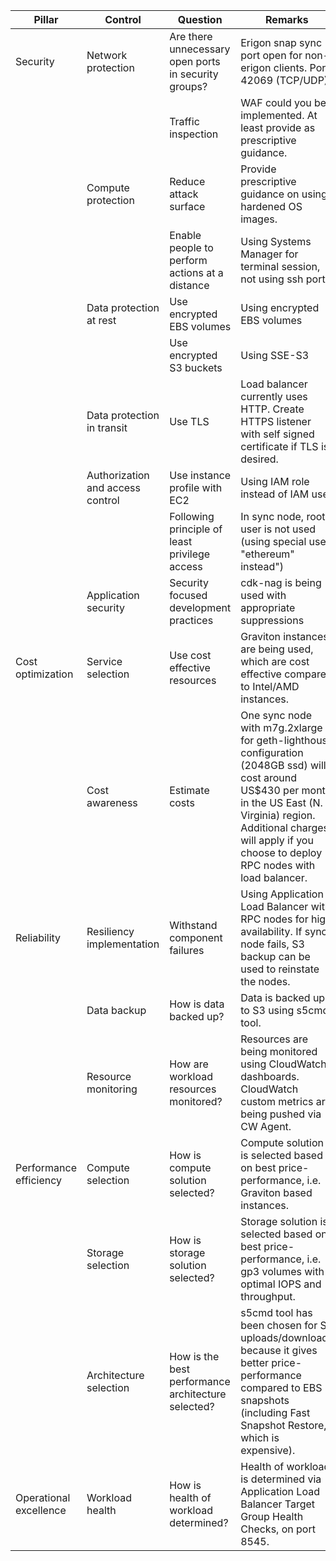 

| Pillar                  | Control                           | Question                                                  | Remarks          |
|-------------------------|-----------------------------------|-----------------------------------------------------------|------------------|
| Security                | Network protection                | Are there unnecessary open ports in security groups?      | Erigon snap sync port open for non-erigon clients. Port 42069 (TCP/UDP)   |
|                         |                                   | Traffic inspection                                        | WAF could you be implemented. At least provide as prescriptive guidance.  |
|                         | Compute protection                | Reduce attack surface                                     | Provide prescriptive guidance on using hardened OS images.  |
|                         |                                   | Enable people to perform actions at a distance            | Using Systems Manager for terminal session, not using ssh ports.  |
|                         | Data protection at rest           | Use encrypted EBS volumes                                 | Using encrypted EBS volumes  |
|                         |                                   | Use encrypted S3 buckets                                  | Using SSE-S3  |
|                         | Data protection in transit        | Use TLS                                                   | Load balancer currently uses HTTP. Create HTTPS listener with self signed certificate if TLS is desired. |
|                         | Authorization and access control  | Use instance profile with EC2                             | Using IAM role instead of IAM user  |
|                         |                                   | Following principle of least privilege access             | In sync node, root user is not used (using special user "ethereum" instead")  |
|                         | Application security              | Security focused development practices                    | cdk-nag is being used with appropriate suppressions  |
| Cost optimization       | Service selection                 | Use cost effective resources                              | Graviton instances are being used, which are cost effective compared to Intel/AMD instances.  |
|                         | Cost awareness                    | Estimate costs                                            | One sync node with m7g.2xlarge for geth-lighthouse configuration (2048GB ssd) will cost around US$430 per month in the US East (N. Virginia) region. Additional charges will apply if you choose to deploy RPC nodes with load balancer. |
| Reliability             | Resiliency implementation         | Withstand component failures                              | Using Application Load Balancer with RPC nodes for high availability. If sync node fails, S3 backup can be used to reinstate the nodes.  |
|                         | Data backup                       | How is data backed up?                                    | Data is backed up to S3 using s5cmd tool.  |
|                         | Resource monitoring               | How are workload resources monitored?                     | Resources are being monitored using CloudWatch dashboards. CloudWatch custom metrics are being pushed via CW Agent.  |
| Performance efficiency  | Compute selection                 | How is compute solution selected?                         | Compute solution is selected based on best price-performance, i.e. Graviton based instances.  |
|                         | Storage selection                 | How is storage solution selected?                         | Storage solution is selected based on best price-performance, i.e. gp3 volumes with optimal IOPS and throughput.  |
|                         | Architecture selection            | How is the best performance architecture selected?        | s5cmd tool has been chosen for S3 uploads/downloads because it gives better price-performance compared to EBS snapshots (including Fast Snapshot Restore, which is expensive).  |
| Operational excellence  | Workload health                   | How is health of workload determined?                     | Health of workload is determined via Application Load Balancer Target Group Health Checks, on port 8545.  |